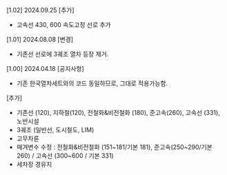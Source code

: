 [1.02] 2024.09.25
[추가]
- 고속선 430, 600 속도고정 선로 추가

[1.01] 2024.08.08
[변경]
- 기존선 선로에 3궤조 열차 등장 제거.

[1.00] 2024.04.18
[공지사항]
- 기존 한국열차세트와의 코드 동일하므로, 그대로 적용가능함.

[추가]
- 기존선 (120), 지하철(120), 전철화&비전철화 (180), 준고속(260), 고속선 (331), 노반시설
- 3궤조 (일반선, 도시철도, LIM)
- 고무차륜
- 매겨변수 수정 : 전철화&비전철화 (151~181/기본 181), 준고속(250~290/기본 260) / 고속선 (300~600 / 기본 331)
- 세차장 경유지